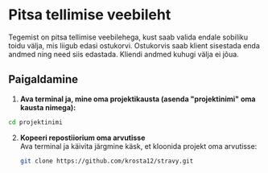 # Pitsa tellimise veebileht

Tegemist on pitsa tellimise veebilehega, kust saab valida endale sobiliku toidu välja, mis liigub edasi ostukorvi.
Ostukorvis saab klient sisestada enda andmed ning need siis edastada. Kliendi andmed kuhugi välja ei jõua.

## Paigaldamine

1. **Ava terminal ja, mine oma projektikausta (asenda "projektinimi" oma kausta nimega):**
 ```bash
 cd projektinimi
 ```
2. **Kopeeri repostiiorium oma arvutisse**  
   Ava terminal ja käivita järgmine käsk, et kloonida projekt oma arvutisse:
    ```bash
   git clone https://github.com/krosta12/stravy.git
